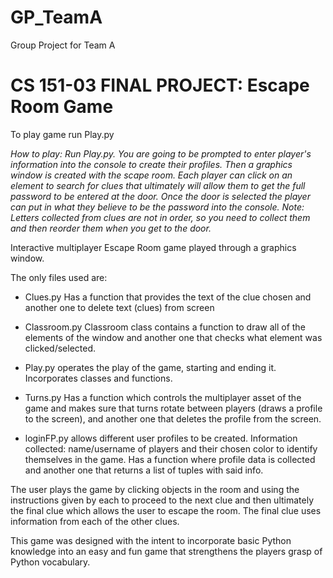 # GP_TeamA
Group Project for Team A


# CS 151-03 FINAL PROJECT: Escape Room Game

To play game run Play.py

*How to play: Run Play.py. You are going to be prompted to enter player's information into the console to create their profiles. Then a graphics window is created with the scape room. Each player can click on an element to search for clues that ultimately will allow them to get the full password to be entered at the door. Once the door is selected the player can put in what they believe to be the password into the console.
Note: Letters collected from clues are not in order, so you need to collect them and then reorder them when you get to the door.*

Interactive multiplayer Escape Room game played through a graphics window.

The only files used are:

- Clues.py Has a function that provides the text of the clue chosen and another one to delete text (clues) from screen

- Classroom.py Classroom class contains a function to draw all of the elements of the window and another one that checks what element was clicked/selected.

- Play.py operates the play of the game, starting and ending it. Incorporates classes and functions.

- Turns.py Has a function which controls the multiplayer asset of the game and makes sure that turns rotate between players (draws a profile to the screen), and another one that deletes the profile from the screen.

- loginFP.py allows different user profiles to be created. Information collected: name/username of players and their chosen color to identify themselves in the game. Has a function where profile data is collected and another one that returns a list of tuples with said info.

The user plays the game by clicking objects in the room and using the instructions given by each to proceed to the next clue and then ultimately the final clue which allows the user to escape the room. The final clue uses information from each of the other clues. 

This game was designed with the intent to incorporate basic Python knowledge into an easy and fun game that strengthens the players grasp of Python vocabulary. 
